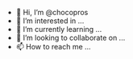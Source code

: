- 👋 Hi, I’m @chocopros
- 👀 I’m interested in ...
- 🌱 I’m currently learning ...
- 💞️ I’m looking to collaborate on ...
- 📫 How to reach me ...

<!---
chocopros/chocopros is a ✨ special ✨ repository because its `README.md` (this file) appears on your GitHub profile.
You can click the Preview link to take a look at your changes.
--->
